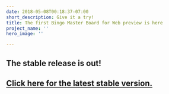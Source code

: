 ```yaml
---
date: 2018-05-08T00:18:37-07:00
short_description: Give it a try!
title: The first Bingo Master Board for Web preview is here
project_name: ''
hero_image: ''

---
```

## The stable release is out!

## [Click here for the latest stable version.](/bingo-master-board/)